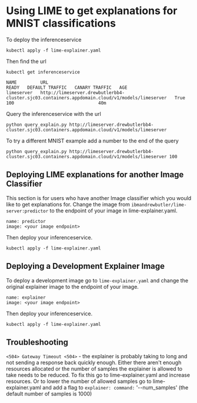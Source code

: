 # Using LIME to get explanations for MNIST classifications

To deploy the inferenceservice

`kubectl apply -f lime-explainer.yaml`

Then find the url

`kubectl get inferenceservice`

```
NAME         URL                                                                                             READY   DEFAULT TRAFFIC   CANARY TRAFFIC   AGE
limeserver   http://limeserver.drewbutlerbb4-cluster.sjc03.containers.appdomain.cloud/v1/models/limeserver   True    100                                40m
```

Query the inferenceservice with the url

`python query_explain.py http://limeserver.drewbutlerbb4-cluster.sjc03.containers.appdomain.cloud/v1/models/limeserver`

To try a different MNIST example add a number to the end of the query

`python query_explain.py http://limeserver.drewbutlerbb4-cluster.sjc03.containers.appdomain.cloud/v1/models/limeserver 100`

## Deploying LIME explanations for another Image Classifier

This section is for users who have another Image classifier which you would like to get explanations for. Change the image from `ibmandrewbutler/lime-server:predictor` to the endpoint of your image in lime-explainer.yaml.

```
name: predictor
image: <your image endpoint>
```

Then deploy your inferenceservice.

`kubectl apply -f lime-explainer.yaml`

## Deploying a Development Explainer Image

To deploy a development image go to `lime-explainer.yaml` and change the original explainer image to the endpoint of your image.

```
name: explainer
image: <your image endpoint>
```

Then deploy your inferenceservice.

`kubectl apply -f lime-explainer.yaml`

## Troubleshooting

`<504> Gateway Timeout <504>` - the explainer is probably taking to long and not sending a response back quickly enough. Either there aren't enough resources allocated or the number of samples the explainer is allowed to take needs to be reduced. To fix this go to lime-explainer.yaml and increase resources. Or to lower the number of allowed samples go to lime-explainer.yaml and add a flag to `explainer: command:` '--num_samples' (the default number of samples is 1000)
